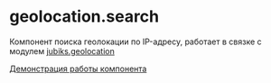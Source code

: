 # geolocation.search

Компонент поиска геолокации по IP-адресу, работает в связке с модулем [jubiks.geolocation](https://github.com/jubiks/jubiks.geolocation)

[Демонстрация работы компонента](https://develop.jubiks.pro/geoip/)
